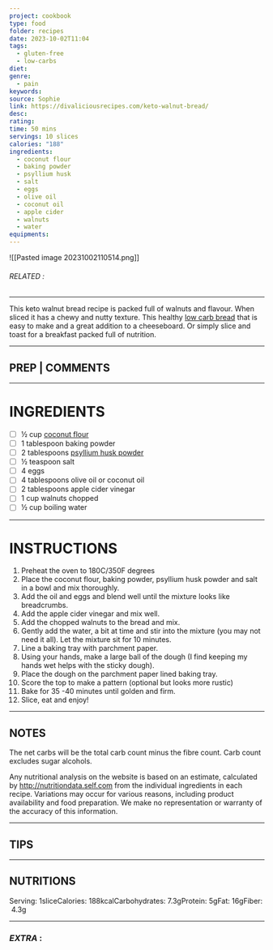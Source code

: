 ```yaml
---
project: cookbook
type: food
folder: recipes
date: 2023-10-02T11:04
tags:
  - gluten-free
  - low-carbs
diet: 
genre:
  - pain
keywords: 
source: Sophie
link: https://divaliciousrecipes.com/keto-walnut-bread/
desc: 
rating: 
time: 50 mins
servings: 10 slices
calories: "188"
ingredients:
  - coconut flour
  - baking powder
  - psyllium husk
  - salt
  - eggs
  - olive oil
  - coconut oil
  - apple cider
  - walnuts
  - water
equipments:
---
```


![[Pasted image 20231002110514.png]]
###### *RELATED* : 
---
This keto walnut bread recipe is packed full of walnuts and flavour. When sliced it has a chewy and nutty texture. This healthy [low carb bread](https://ketovegetarianrecipes.com/keto-bread-low-carb/) that is easy to make and a great addition to a cheeseboard. Or simply slice and toast for a breakfast packed full of nutrition.

---
## PREP | COMMENTS



---
# INGREDIENTS

- [ ] ½ cup [coconut flour](https://www.wholesomeyumfoods.com/shop/flours/coconut-flour/?ref=divalicious)
- [ ] 1 tablespoon baking powder
- [ ] 2 tablespoons [psyllium husk powder](https://amzn.to/2QFXv75)
- [ ] ½ teaspoon salt
- [ ] 4 eggs
- [ ] 4 tablespoons olive oil or coconut oil
- [ ] 2 tablespoons apple cider vinegar
- [ ] 1 cup walnuts chopped
- [ ] ½ cup boiling water

---
# INSTRUCTIONS

1. Preheat the oven to 180C/350F degrees
2. Place the coconut flour, baking powder, psyllium husk powder and salt in a bowl and mix thoroughly.
3. Add the oil and eggs and blend well until the mixture looks like breadcrumbs.
4. Add the apple cider vinegar and mix well.
5. Add the chopped walnuts to the bread and mix.
6. Gently add the water, a bit at time and stir into the mixture (you may not need it all). Let the mixture sit for 10 minutes.
7. Line a baking tray with parchment paper.
8. Using your hands, make a large ball of the dough (I find keeping my hands wet helps with the sticky dough).
9. Place the dough on the parchment paper lined baking tray.
10. Score the top to make a pattern (optional but looks more rustic)
11. Bake for 35 -40 minutes until golden and firm.
12. Slice, eat and enjoy!

---
## NOTES

The net carbs will be the total carb count minus the fibre count. Carb count excludes sugar alcohols.

Any nutritional analysis on the website is based on an estimate, calculated by http://nutritiondata.self.com from the individual ingredients in each recipe. Variations may occur for various reasons, including product availability and food preparation. We make no representation or warranty of the accuracy of this information.

---
## TIPS



---
## NUTRITIONS

Serving: 1sliceCalories: 188kcalCarbohydrates: 7.3gProtein: 5gFat: 16gFiber: 4.3g

---
### *EXTRA* :



